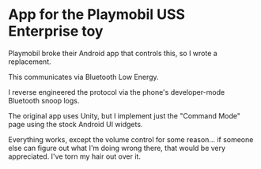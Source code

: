 # App for the Playmobil USS Enterprise toy

Playmobil broke their Android app that controls this, so I wrote a replacement.

This communicates via Bluetooth Low Energy.

I reverse engineered the protocol via the phone's developer-mode Bluetooth
snoop logs.

The original app uses Unity, but I implement just the "Command Mode" page
using the stock Android UI widgets.

Everything works, except the volume control for some reason... if someone else
can figure out what I'm doing wrong there, that would be very appreciated.
I've torn my hair out over it.
